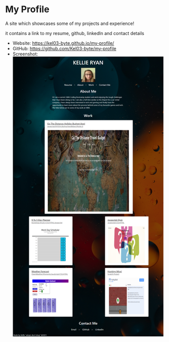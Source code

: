 # My Profile

A site which showcases some of my projects and experience!

it contains a link to my resume, github, linkedIn and contact details


* Website: https://kel03-byte.github.io/my-profile/
* GitHub: https://github.com/Kel03-byte/my-profile
* Screenshot: ![Screenshot](/assets/images/screenshot.png)